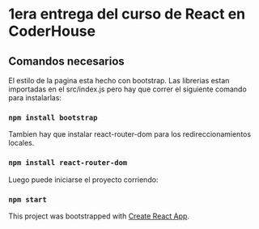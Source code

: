 # 1era entrega del curso de React en CoderHouse

## Comandos necesarios

El estilo de la pagina esta hecho con bootstrap.
Las librerias estan importadas en el src/index.js pero hay que correr el siguiente comando para instalarlas:

### `npm install bootstrap`

Tambien hay que instalar react-router-dom para los redireccionamientos locales.

### `npm install react-router-dom`

Luego puede iniciarse el proyecto corriendo:

### `npm start`

This project was bootstrapped with [Create React App](https://github.com/facebook/create-react-app).
